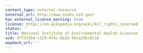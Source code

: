 ```yaml
---
content_type: external-resource
external_url: http://www.niehs.nih.gov/
has_external_license_warning: true
license: https://en.wikipedia.org/wiki/All_rights_reserved
status: ''
title: National Institute of Environmental Health Sciences
uid: d77332bd-c129-4f4c-8e2a-93ca25bc6c16
wayback_url: ''
---
```

